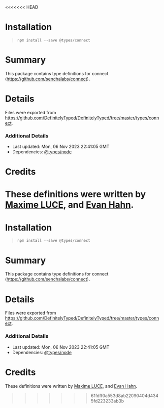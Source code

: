 <<<<<<< HEAD
# Installation
> `npm install --save @types/connect`

# Summary
This package contains type definitions for connect (https://github.com/senchalabs/connect).

# Details
Files were exported from https://github.com/DefinitelyTyped/DefinitelyTyped/tree/master/types/connect.

### Additional Details
 * Last updated: Mon, 06 Nov 2023 22:41:05 GMT
 * Dependencies: [@types/node](https://npmjs.com/package/@types/node)

# Credits
These definitions were written by [Maxime LUCE](https://github.com/SomaticIT), and [Evan Hahn](https://github.com/EvanHahn).
=======
# Installation
> `npm install --save @types/connect`

# Summary
This package contains type definitions for connect (https://github.com/senchalabs/connect).

# Details
Files were exported from https://github.com/DefinitelyTyped/DefinitelyTyped/tree/master/types/connect.

### Additional Details
 * Last updated: Mon, 06 Nov 2023 22:41:05 GMT
 * Dependencies: [@types/node](https://npmjs.com/package/@types/node)

# Credits
These definitions were written by [Maxime LUCE](https://github.com/SomaticIT), and [Evan Hahn](https://github.com/EvanHahn).
>>>>>>> 61fdff0a553d8ab22090404d4345fd223233ab3b
